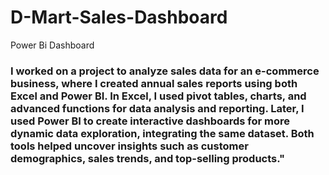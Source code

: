# D-Mart-Sales-Dashboard
Power Bi Dashboard

### I worked on a project to analyze sales data for an e-commerce business, where I created annual sales reports using both Excel and Power BI. In Excel, I used pivot tables, charts, and advanced functions for data analysis and reporting. Later, I used Power BI to create interactive dashboards for more dynamic data exploration, integrating the same dataset. Both tools helped uncover insights such as customer demographics, sales trends, and top-selling products."
